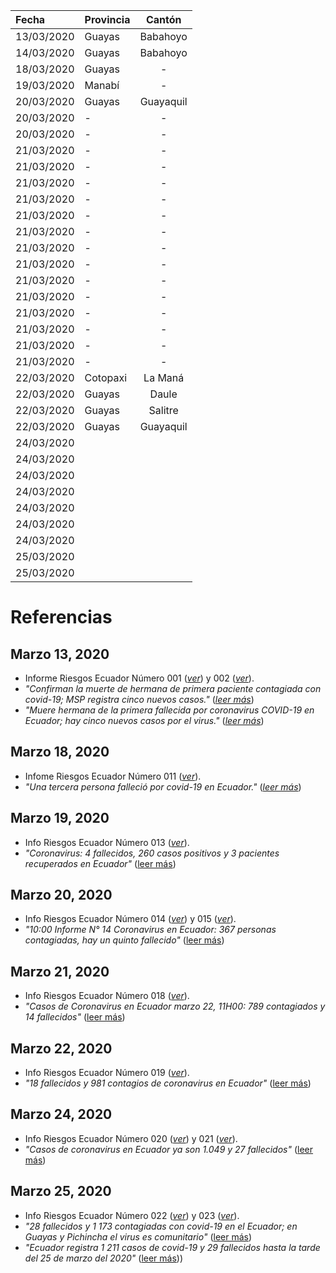 | Fecha      | Provincia | Cantón     |
| :---       | ---       | :---:      |
| 13/03/2020 | Guayas    | Babahoyo   |
| 14/03/2020 | Guayas    | Babahoyo   |
| 18/03/2020 | Guayas    | -          | 
| 19/03/2020 | Manabí    | -          |
| 20/03/2020 | Guayas    | Guayaquil  |
| 20/03/2020 | -         | -          |
| 20/03/2020 | -         | -          |
| 21/03/2020 | -         | -          |
| 21/03/2020 | -         | -          |
| 21/03/2020 | -         | -          |
| 21/03/2020 | -         | -          |
| 21/03/2020 | -         | -          |
| 21/03/2020 | -         | -          |
| 21/03/2020 | -         | -          |
| 21/03/2020 | -         | -          |
| 21/03/2020 | -         | -          |
| 21/03/2020 | -         | -          |
| 21/03/2020 | -         | -          |
| 21/03/2020 | -         | -          |
| 21/03/2020 | -         | -          |
| 21/03/2020 | -         | -          |
| 22/03/2020 | Cotopaxi  | La Maná    |
| 22/03/2020 | Guayas    | Daule      |
| 22/03/2020 | Guayas    | Salitre    |
| 22/03/2020 | Guayas    | Guayaquil  |
| 24/03/2020 |           |            |
| 24/03/2020 |           |            |
| 24/03/2020 |           |            |
| 24/03/2020 |           |            |
| 24/03/2020 |           |            |
| 24/03/2020 |           |            |
| 24/03/2020 |           |            |
| 25/03/2020 |           |            |
| 25/03/2020 |           |            |

# Referencias

## Marzo 13, 2020
* Informe Riesgos Ecuador Número 001 (_[ver](../fuentes/SNGRE_001.pdf)_) y 002 (_[ver](../fuentes/SNGRE_002.pdf)_).
* _"Confirman la muerte de hermana de primera paciente contagiada con covid-19; MSP registra cinco nuevos casos."_ (_[leer más](https://www.elcomercio.com/actualidad/segunda-muerte-coronavirus-covid19-ecuador.html)_)
* _"Muere hermana de la primera fallecida por coronavirus COVID-19 en Ecuador; hay cinco nuevos casos por el virus."_ (_[leer más](https://www.eluniverso.com/noticias/2020/03/14/nota/7781364/segunda-muerte-covd-19-ecuador-cinco-nuevos-infectados)_)

## Marzo 18, 2020
* Infome Riesgos Ecuador Número 011 (_[ver](../fuentes/SNGRE_011.pdf)_).
* _"Una tercera persona falleció por covid-19 en Ecuador."_ (_[leer más](https://www.elcomercio.com/actualidad/emergencia-ecuador-coronavirus-contagios-fallecido.html)_)

## Marzo 19, 2020
* Info Riesgos Ecuador Número 013 (_[ver](../fuentes/SNGRE_013.pdf)_).
* _"Coronavirus: 4 fallecidos, 260 casos positivos y 3 pacientes recuperados en Ecuador"_ ([leer más](https://www.expreso.ec/actualidad/coronavirus-4-fallecidos-260-casos-positivos-3-pacientes-recuperados-ecuador-7293.html))

## Marzo 20, 2020
* Info Riesgos Ecuador Número 014 (_[ver](../fuentes/SNGRE_014.pdf)_) y 015 (_[ver](../fuentes/SNGRE_015.pdf)_).
* _"10:00 Informe N° 14 Coronavirus en Ecuador: 367 personas contagiadas, hay un quinto fallecido"_ ([leer más](https://www.eluniverso.com/noticias/2020/03/20/nota/7789119/coronavirus-ecuador-367-personas-contagiadas-hasta-hoy))

## Marzo 21, 2020
* Info Riesgos Ecuador Número 018 (_[ver](../fuentes/SNGRE_018.pdf)_).
* _"Casos de Coronavirus en Ecuador marzo 22, 11H00: 789 contagiados y 14 fallecidos"_ ([leer más](https://www.eluniverso.com/noticias/2020/03/22/nota/7791375/casos-coronavirus-ecuador-marzo-22-11h00-789-contagiados))

## Marzo 22, 2020
* Info Riesgos Ecuador Número 019 (_[ver](../fuentes/SNGRE_019.pdf)_).
* _"18 fallecidos y 981 contagios de coronavirus en Ecuador"_ ([leer más](https://www.primicias.ec/noticias/sociedad/coronavirus-ecuador-emergencia-sanitaria/))

## Marzo 24, 2020
* Info Riesgos Ecuador Número 020 (_[ver](../fuentes/SNGRE_020.pdf)_) y 021 (_[ver](../fuentes/SNGRE_021.pdf)_).
* _"Casos de coronavirus en Ecuador ya son 1.049 y 27 fallecidos"_ ([leer más](https://www.primicias.ec/noticias/sociedad/casos-coronavirus-ecuador-semana-cuarentena/))

## Marzo 25, 2020
* Info Riesgos Ecuador Número 022 (_[ver](../fuentes/SNGR_22.pfd)_) y 023 (_[ver](../fuentes/SNGR_22.pdf)_).
* _"28 fallecidos y 1 173  contagiadas con covid-19 en el Ecuador; en Guayas y Pichincha el virus es comunitario"_ ([leer más](https://www.elcomercio.com/actualidad/fallecidos-contagiadas-covid-ecuador-coronavirus.html))
* _"Ecuador registra 1 211 casos de covid-19 y 29 fallecidos hasta la tarde del 25 de marzo del 2020"_ ([leer más](https://www.elcomercio.com/actualidad/ecuador-balance-contagios-coronavirus-covid19.html)))